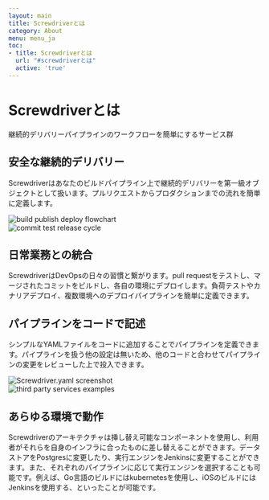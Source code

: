 ```yaml
---
layout: main
title: Screwdriverとは
category: About
menu: menu_ja
toc:
- title: Screwdriverとは
  url: "#screwdriverとは"
  active: 'true'
---
```


# Screwdriverとは

継続的デリバリーパイプラインのワークフローを簡単にするサービス群


<div class="row">
    <div class="col-xs-12 col-md-8">
        <h2>安全な継続的デリバリー</h2>
        <p>Screwdriverはあなたのビルドパイプライン上で継続的デリバリーを第一級オブジェクトとして扱います。プルリクエストからプロダクションまでの流れを簡単に定義します。</p>
    </div>
    <div class="col-xs-12 col-md-4">
        <img src="/assets/continuous_delivery.png" class="cd" alt="build publish deploy flowchart">
    </div>
</div>



<div class="row">
    <div class="col-xs-12 col-md-4">
        <img src="/assets/daily_habits.png" class="dh" alt="commit test release cycle">
    </div>
    <div class="col-xs-12 col-md-8">
        <h2>日常業務との統合</h2>
        <p>ScrewdriverはDevOpsの日々の習慣と繋がります。pull requestをテストし、マージされたコミットをビルドし、各自の環境にデプロイします。負荷テストやカナリアデプロイ、複数環境へのデプロイパイプラインを簡単に定義できます。</p>
    </div>
</div>



<div class="row">
    <div class="col-xs-12 col-md-8">
        <h2>パイプラインをコードで記述</h2>
        <p>シンプルなYAMLファイルをコードに追加することでパイプラインを定義できます。パイプラインを扱う他の設定は無いため、他のコードと合わせてパイプラインの変更をレビューした上で投入できます。</p>
    </div>
    <div class="col-xs-12 col-md-4">
        <img src="/assets/pipeline_code.png" class="pc" alt="Screwdriver.yaml screenshot">
    </div>
</div>



<div class="row">
    <div class="col-xs-12 col-md-4">
        <img src="/assets/3rd_party_services.png" class="party" alt="third party services examples">
    </div>
    <div class="col-xs-12 col-md-8">
        <h2>あらゆる環境で動作</h2>
        <p>Screwdriverのアーキテクチャは挿し替え可能なコンポーネントを使用し、利用者がそれらを自身のインフラに合ったものに差し替えることができます。データストアをPostgresに変更したり、実行エンジンをJenkinsに変更することができます。また、それぞれのパイプラインに応じて実行エンジンを選択することも可能です。例えば、Go言語のビルドにはkubernetesを使用し、iOSのビルドにはJenkinsを使用する、といったことが可能です。</p>
    </div>
</div>
